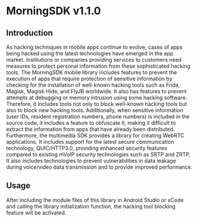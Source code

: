 # MorningSDK v1.1.0

## Introduction

As hacking techniques in mobile apps continue to evolve, cases of apps being hacked using the latest technologies have emerged in the app market. Institutions or companies providing services to customers need measures to protect personal information from these sophisticated hacking tools. The MorningSDK mobile library includes features to prevent the execution of apps that require protection of sensitive information by checking for the installation of well-known hacking tools such as Frida, Magisk, Magisk Hide, and FlyJB worldwide. It also has features to prevent attempts at debugging or memory intrusion using some hacking software. Therefore, it includes tools not only to block well-known hacking tools but also to block new hacking tools. Additionally, when sensitive information (user IDs, resident registration numbers, phone numbers) is included in the source code, it includes a feature to obfuscate it, making it difficult to extract the information from apps that have already been distributed. Furthermore, the multimedia SDK provides a library for creating WebRTC applications. It includes support for the latest secure communication technology, QUIC/HTTP3.0, providing enhanced security features compared to existing mVoIP security technologies such as SRTP and ZRTP. It also includes technologies to prevent vulnerabilities in data leakage during voice/video data transmission and to provide improved performance.

## Usage

After including the module files of this library in Android Studio or xCode and calling the library initialization function, the hacking tool blocking feature will be activated.
